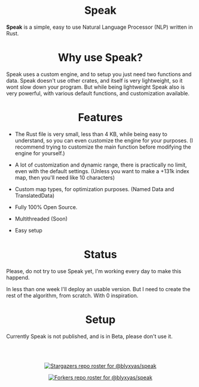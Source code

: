 <h1 align=center>Speak</h1>

**Speak** is a simple, easy to use Natural Language Processor (NLP) written in Rust.

<h1 align=center>Why use Speak?</h1>
Speak uses a custom engine, and to setup you just need two functions and data.
Speak doesn't use other crates, and itself is very lightweight, so it wont slow down your program. But while being lightweight Speak also is very powerful, with various default functions, and customization available.

<h1 align=center>Features</h1>

* The Rust file is very small, less than 4 KB, while being easy to understand, so you can even customize the engine for your purposes. (I recommend trying to customize the main function before modifying the engine for yourself.)

* A lot of customization and dynamic range, there is practically no limit, even with the default settings. (Unless you want to make a +131k index map, then you'll need like 10 characters)

* Custom map types, for optimization purposes. (Named Data and TranslatedData)
* Fully 100% Open Source.

* Multithreaded (Soon)
* Easy setup

<h1 align=center>Status</h1>
Please, do not try to use Speak yet, I'm working every day to make this happend.

In less than one week I'll deploy an usable version. But I need to create the rest of the algorithm, from scratch. With 0 inspiration.

<h1 align=center>Setup</h1>
Currently Speak is not published, and is in Beta, please don't use it.

<br><br>

<div align=center>

[![Stargazers repo roster for @blyxyas/speak](https://reporoster.com/stars/blyxyas/speak)](https://github.com/blyxyas/speak/stargazers)

[![Forkers repo roster for @blyxyas/speak](https://reporoster.com/forks/blyxyas/speak)](https://github.com/blyxyas/speak/network/members)

</div>
